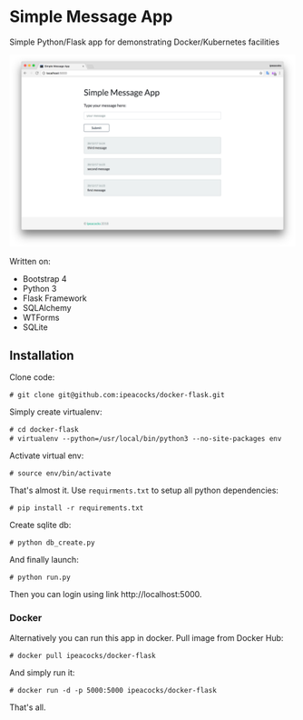 # Simple Message App

Simple Python/Flask app for demonstrating Docker/Kubernetes facilities
<p align="center">
  <img src="screenshots/simple_message_app.png" />
</p>
Written on:

* Bootstrap 4
* Python 3
* Flask Framework
* SQLAlchemy
* WTForms
* SQLite

## Installation

Clone code:
```
# git clone git@github.com:ipeacocks/docker-flask.git
```
Simply create virtualenv:
```
# cd docker-flask
# virtualenv --python=/usr/local/bin/python3 --no-site-packages env
```
Activate virtual env:
```
# source env/bin/activate
```
That's almost it. Use `requirments.txt` to setup all python dependencies:
```
# pip install -r requirements.txt
```
Create sqlite db:
```
# python db_create.py
```
And finally launch:
```
# python run.py
```
Then you can login using link http://localhost:5000.

### Docker

Alternatively you can run this app in docker. Pull image from Docker Hub:
```
# docker pull ipeacocks/docker-flask
```
And simply run it:
```
# docker run -d -p 5000:5000 ipeacocks/docker-flask
```
That's all.
